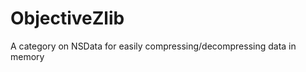 ObjectiveZlib
=============
A category on NSData for easily compressing/decompressing data in memory
